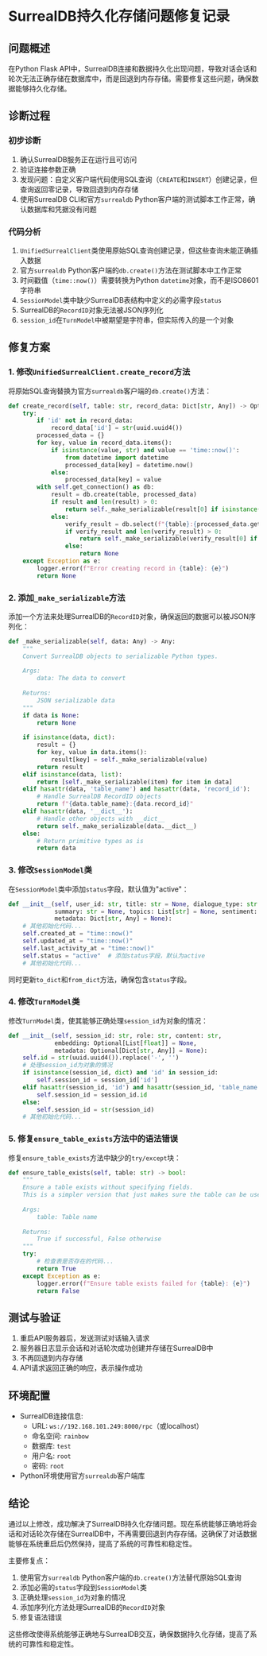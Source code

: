# SurrealDB持久化存储问题修复记录

## 问题概述

在Python Flask API中，SurrealDB连接和数据持久化出现问题，导致对话会话和轮次无法正确存储在数据库中，而是回退到内存存储。需要修复这些问题，确保数据能够持久化存储。

## 诊断过程

### 初步诊断

1. 确认SurrealDB服务正在运行且可访问
2. 验证连接参数正确
3. 发现问题：自定义客户端代码使用SQL查询（`CREATE`和`INSERT`）创建记录，但查询返回零记录，导致回退到内存存储
4. 使用SurrealDB CLI和官方`surrealdb` Python客户端的测试脚本工作正常，确认数据库和凭据没有问题

### 代码分析

1. `UnifiedSurrealClient`类使用原始SQL查询创建记录，但这些查询未能正确插入数据
2. 官方`surrealdb` Python客户端的`db.create()`方法在测试脚本中工作正常
3. 时间戳值（`time::now()`）需要转换为Python `datetime`对象，而不是ISO8601字符串
4. `SessionModel`类中缺少SurrealDB表结构中定义的必需字段`status`
5. SurrealDB的`RecordID`对象无法被JSON序列化
6. `session_id`在`TurnModel`中被期望是字符串，但实际传入的是一个对象

## 修复方案

### 1. 修改`UnifiedSurrealClient.create_record`方法

将原始SQL查询替换为官方`surrealdb`客户端的`db.create()`方法：

```python
def create_record(self, table: str, record_data: Dict[str, Any]) -> Optional[Dict[str, Any]]:
    try:
        if 'id' not in record_data:
            record_data['id'] = str(uuid.uuid4())
        processed_data = {}
        for key, value in record_data.items():
            if isinstance(value, str) and value == 'time::now()':
                from datetime import datetime
                processed_data[key] = datetime.now()
            else:
                processed_data[key] = value
        with self.get_connection() as db:
            result = db.create(table, processed_data)
            if result and len(result) > 0:
                return self._make_serializable(result[0] if isinstance(result, list) else result)
            else:
                verify_result = db.select(f"{table}:{processed_data.get('id')}")
                if verify_result and len(verify_result) > 0:
                    return self._make_serializable(verify_result[0] if isinstance(verify_result, list) else verify_result)
                else:
                    return None
    except Exception as e:
        logger.error(f"Error creating record in {table}: {e}")
        return None
```

### 2. 添加`_make_serializable`方法

添加一个方法来处理SurrealDB的`RecordID`对象，确保返回的数据可以被JSON序列化：

```python
def _make_serializable(self, data: Any) -> Any:
    """
    Convert SurrealDB objects to serializable Python types.
    
    Args:
        data: The data to convert
        
    Returns:
        JSON serializable data
    """
    if data is None:
        return None
        
    if isinstance(data, dict):
        result = {}
        for key, value in data.items():
            result[key] = self._make_serializable(value)
        return result
    elif isinstance(data, list):
        return [self._make_serializable(item) for item in data]
    elif hasattr(data, 'table_name') and hasattr(data, 'record_id'):
        # Handle SurrealDB RecordID objects
        return f"{data.table_name}:{data.record_id}"
    elif hasattr(data, '__dict__'):
        # Handle other objects with __dict__
        return self._make_serializable(data.__dict__)
    else:
        # Return primitive types as is
        return data
```

### 3. 修改`SessionModel`类

在`SessionModel`类中添加`status`字段，默认值为"active"：

```python
def __init__(self, user_id: str, title: str = None, dialogue_type: str = "human_to_ai_private",
             summary: str = None, topics: List[str] = None, sentiment: str = None,
             metadata: Dict[str, Any] = None):
    # 其他初始化代码...
    self.created_at = "time::now()"
    self.updated_at = "time::now()"
    self.last_activity_at = "time::now()"
    self.status = "active"  # 添加status字段，默认为active
    # 其他初始化代码...
```

同时更新`to_dict`和`from_dict`方法，确保包含`status`字段。

### 4. 修改`TurnModel`类

修改`TurnModel`类，使其能够正确处理`session_id`为对象的情况：

```python
def __init__(self, session_id: str, role: str, content: str,
             embedding: Optional[List[float]] = None,
             metadata: Optional[Dict[str, Any]] = None):
    self.id = str(uuid.uuid4()).replace('-', '')
    # 处理session_id为对象的情况
    if isinstance(session_id, dict) and 'id' in session_id:
        self.session_id = session_id['id']
    elif hasattr(session_id, 'id') and hasattr(session_id, 'table_name'):
        self.session_id = session_id.id
    else:
        self.session_id = str(session_id)
    # 其他初始化代码...
```

### 5. 修复`ensure_table_exists`方法中的语法错误

修复`ensure_table_exists`方法中缺少的`try/except`块：

```python
def ensure_table_exists(self, table: str) -> bool:
    """
    Ensure a table exists without specifying fields.
    This is a simpler version that just makes sure the table can be used.
    
    Args:
        table: Table name
        
    Returns:
        True if successful, False otherwise
    """
    try:
        # 检查表是否存在的代码...
        return True
    except Exception as e:
        logger.error(f"Ensure table exists failed for {table}: {e}")
        return False
```

## 测试与验证

1. 重启API服务器后，发送测试对话输入请求
2. 服务器日志显示会话和对话轮次成功创建并存储在SurrealDB中
3. 不再回退到内存存储
4. API请求返回正确的响应，表示操作成功

## 环境配置

- SurrealDB连接信息:
  - URL: `ws://192.168.101.249:8000/rpc`（或localhost）
  - 命名空间: `rainbow`
  - 数据库: `test`
  - 用户名: `root`
  - 密码: `root`
- Python环境使用官方`surrealdb`客户端库

## 结论

通过以上修改，成功解决了SurrealDB持久化存储问题。现在系统能够正确地将会话和对话轮次存储在SurrealDB中，不再需要回退到内存存储。这确保了对话数据能够在系统重启后仍然保持，提高了系统的可靠性和稳定性。

主要修复点：
1. 使用官方`surrealdb` Python客户端的`db.create()`方法替代原始SQL查询
2. 添加必需的`status`字段到`SessionModel`类
3. 正确处理`session_id`为对象的情况
4. 添加序列化方法处理SurrealDB的`RecordID`对象
5. 修复语法错误

这些修改使得系统能够正确地与SurrealDB交互，确保数据持久化存储，提高了系统的可靠性和稳定性。

